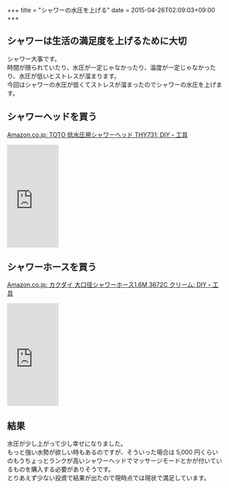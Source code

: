 +++
title = "シャワーの水圧を上げる"
date = 2015-04-26T02:09:03+09:00
+++

## シャワーは生活の満足度を上げるために大切

シャワー大事です。  
時間が限られていたり、水圧が一定じゃなかったり、温度が一定じゃなかったり、水圧が低いとストレスが溜まります。  
今回はシャワーの水圧が低くてストレスが溜まったのでシャワーの水圧を上げます。

## シャワーヘッドを買う

[Amazon.co.jp: TOTO 低水圧用シャワーヘッド THY731: DIY・工具](http://www.amazon.co.jp/dp/B005GYTU5G)  
<iframe src="http://rcm-fe.amazon-adsystem.com/e/cm?lt1=_blank&bc1=000000&IS2=1&bg1=FFFFFF&fc1=000000&lc1=0000FF&t=5000164-22&o=9&p=8&l=as4&m=amazon&f=ifr&ref=ss_til&asins=B005GYTU5G" style="width:120px;height:240px;" scrolling="no" marginwidth="0" marginheight="0" frameborder="0"></iframe>

## シャワーホースを買う

[Amazon.co.jp: カクダイ 大口径シャワーホース1.6M 3672C クリーム: DIY・工具](http://www.amazon.co.jp/dp/B001ULBQDI)  
<iframe src="http://rcm-fe.amazon-adsystem.com/e/cm?lt1=_blank&bc1=000000&IS2=1&bg1=FFFFFF&fc1=000000&lc1=0000FF&t=5000164-22&o=9&p=8&l=as4&m=amazon&f=ifr&ref=ss_til&asins=B001ULBQDI" style="width:120px;height:240px;" scrolling="no" marginwidth="0" marginheight="0" frameborder="0"></iframe>

## 結果

水圧が少し上がって少し幸せになりました。  
もっと強い水勢が欲しい時もあるのですが、そういった場合は 5,000 円くらいのもうちょっとランクが高いシャワーヘッドでマッサージモードとかが付いているものを購入する必要がありそうです。  
とりあえず少ない投資で結果が出たので現時点では現状で満足しています。
